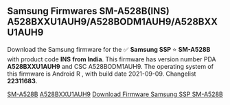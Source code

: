 <h2>Samsung Firmwares SM-A528B(INS) A528BXXU1AUH9/A528BODM1AUH9/A528BXXU1AUH9</h2>
Download the Samsung firmware for the ✅ <strong>Samsung SSP </strong> ⭐ <strong>SM-A528B</strong> with product code <strong>INS</strong> <strong> from India</strong>. This firmware has version number PDA <strong>A528BXXU1AUH9</strong> and CSC A528BODM1AUH9. The operating system of this firmware is Android R , with build date 2021-09-09. Changelist <strong>22311683</strong>.


[SM-A528B](https://samfirm.shop/samsung/model/SM-A528B)
[A528BXXU1AUH9](https://samfirm.shop/samsung/pda/A528BXXU1AUH9)
[Download Firmware Samsung SSP SM-A528B](https://samfirm.shop/samsung/firmware/454535)
